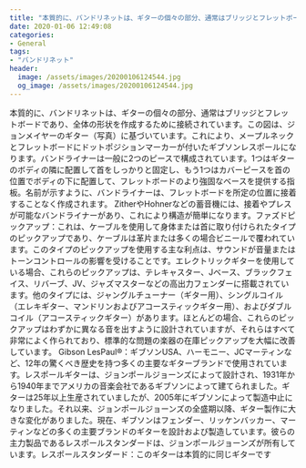 ```yaml
---
title: "本質的に、バンドリネットは、ギターの個々の部分、通常はブリッジとフレットボードであり、全体の形状を作成するために接続されています。"
date: 2020-01-06 12:49:08
categories:
- General
tags:
- "バンドリネット"
header:
  image: /assets/images/20200106124544.jpg
  og_image: /assets/images/20200106124544.jpg
---
```


本質的に、バンドリネットは、ギターの個々の部分、通常はブリッジとフレットボードであり、全体の形状を作成するために接続されています。この図は、ジョンメイヤーのギター（写真）に基づいています。これにより、メープルネックとフレットボードにドットポジションマーカーが付いたギブソンレスポールになります。バンドライナーは一般に2つのピースで構成されています。1つはギターのボディの隣に配置して首をしっかりと固定し、もう1つはカバーピースを首の位置でボディの下に配置して、フレットボードのより強固なベースを提供する指板。名前が示すように、バンドライナーは、フレットボードを所定の位置に接着することなく作成されます。 ZitherやHohnerなどの蓄音機には、接着やプレスが可能なバンドライナーがあり、これにより構造が簡単になります。ファズドピックアップ：これは、ケーブルを使用して身体または首に取り付けられたタイプのピックアップであり、ケーブルは革片または多くの場合ビニールで覆われています。このタイプのピックアップを使用する主な利点は、サウンドが音量またはトーンコントロールの影響を受けることです。エレクトリックギターを使用している場合、これらのピックアップは、テレキャスター、Jベース、ブラックフェイス、リバーブ、JV、ジャズマスターなどの高出力フェンダーに搭載されています。他のタイプには、ジャングルチューナー（ギター用）、シングルコイル（エレキギター、マンドリンおよびアコースティックギター用）、およびダブルコイル（アコースティックギター）があります。ほとんどの場合、これらのピックアップはわずかに異なる音を出すように設計されていますが、それらはすべて非常によく作られており、標準的な問題の楽器の在庫ピックアップを大幅に改善しています。 Gibson LesPaul®：ギブソンUSA、ハーモニー、JCマーティンなど、12年の驚くべき歴史を持つ多くの主要なギターブランドで使用されています。レスポールギターは、ジョンポールジョーンズによって設計され、1931年から1940年までアメリカの音楽会社であるギブソンによって建てられました。ギターは25年以上生産されていましたが、2005年にギブソンによって製造中止になりました。それ以来、ジョンポールジョーンズの全盛期以降、ギター製作に大きな変化がありました。現在、ギブソンはフェンダー、リッケンバッカー、マーティンなどの多くの主要ブランドのギターを設計および製造しています。彼らの主力製品であるレスポールスタンダードは、ジョンポールジョーンズが所有しています。レスポールスタンダード：このギターは本質的に同じギターです

